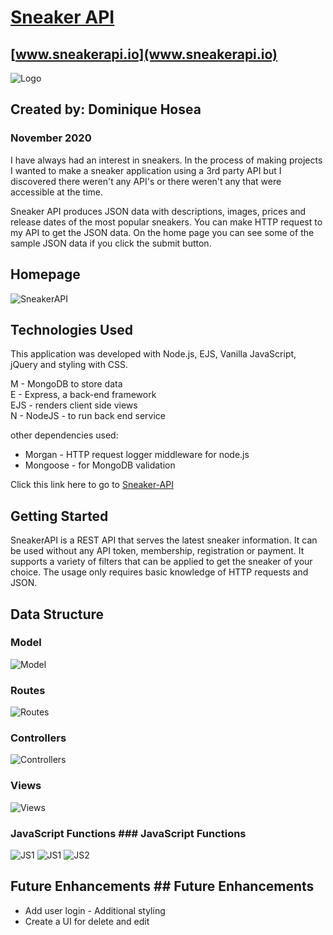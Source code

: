 # [Sneaker API](https://sneaker-api-htx.herokuapp.com/)
## [www.sneakerapi.io](www.sneakerapi.io)
![Logo](https://i.imgur.com/or5BPQK.png?1)
## Created by: Dominique Hosea

### November 2020

<!-- Link to the project via heroku -->
I have always had an interest in sneakers. In the process of making projects I wanted to make a sneaker application using a 3rd party API but I discovered there weren't any API's or there weren't any that were accessible at the time.

Sneaker API produces JSON data with descriptions, images, prices and release dates of the most popular sneakers. You can make HTTP request to my API to get the JSON data. On the home page you can see some of the sample JSON data if you click the submit button.

## Homepage 
![SneakerAPI](https://i.imgur.com/Ux1OJls.png)

## Technologies Used

This application was developed with Node.js, EJS, Vanilla JavaScript, jQuery and styling with CSS.

M - MongoDB to store data  
E - Express, a back-end framework  
EJS - renders client side views  
N - NodeJS - to run back end service

other dependencies used:

- Morgan - HTTP request logger middleware for node.js
- Mongoose - for MongoDB validation

Click this link here to go to [Sneaker-API](https://sneaker-api-htx.herokuapp.com/)

## Getting Started

SneakerAPI is a REST API that serves the latest sneaker information. It can be used without any API token, membership, registration or payment. It supports a variety of filters that can be applied to get the sneaker of your choice. The usage only requires basic knowledge of HTTP requests and JSON.

## Data Structure

### Model
![Model](https://i.imgur.com/z8EM8Ck.png)

### Routes
![Routes](https://i.imgur.com/h8sEQ9h.png)

### Controllers 
![Controllers](https://i.imgur.com/xy7lufK.png)

### Views 
![Views](https://i.imgur.com/52sI5xW.png)

### JavaScript Functions	### JavaScript Functions
![JS1](https://i.imgur.com/OvIJqdt.png)	![JS1](https://i.imgur.com/omdKaeG.png)
![JS2](https://i.imgur.com/UslvrNS.png)	


## Future Enhancements	## Future Enhancements


- Add user login 	- Additional styling
- Create a UI for delete and edit
